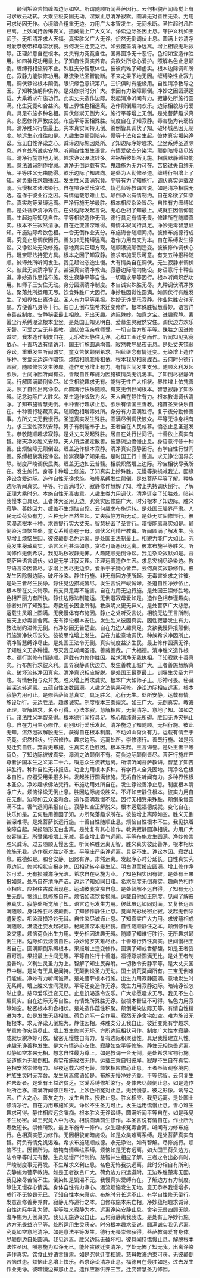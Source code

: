 <!-- { "loadSidebar": true } -->
　　颠倒垢染苦恼缠盖边际如空。所谓随顺听闻菩萨因行。云何相貌声闻缘觉上有可求故云动转。大乘至极安固无动。涅槃止息清净寂默。圆满无对善性无染。力用可求秘因无作。心境暗合粗重无边。力用广大本智发生。无间永断。圣性起时凡性已离。上妙闻持舍怖畏义。摄藏最上广大文义。诤讼边际圣因止息。守护义利如王师子。无垢清净求人天福。真实胜义广大无诤。炽然无倒调伏止息。圆满上妙清净可爱恭敬帝释尊崇状貌。云何发生迁变之行。如云覆盖清净远离。增上相貌无垢寂静。正理如意自在根本。丈夫有力究竟自性。国界圆净无十恶行。色相如宝造作胜用。如四神足功用最上。了知自性真实养育。贪欲处所悲心爱护。照解名色止息颠倒。缠缚行相流转不止。殊胜支分智慧体性。彼彼病难了知虚实。根本边际调和所在。寂静力能崇修功用。瀑流染法圣智能断。不来之果下地无因。缠缚染性止寂力用。调伏诤讼根本颠倒。眼识缘色意识第八。三识俱时有能缘用。自性清净教导之因。了知种族躬伸供养。是处修崇时分广大。求因有力染障颠倒。净妙之因圆满运载。大乘希求布施功行。此实丈夫造作边际。发起清净听闻有力。寂静处所施行圆满。化生究竟和合益济。增上界性色相远离。造作颠倒趣向欢乐。边际相貌慈母爱育。具足布施多种名相。调伏修崇无倒为义。施行平等增上无倒。是处菩萨趣求真实。悲愿修作声教成就。布施平等因相殊胜。制度自在了知寂静。毒害施为钝弱皆具。清净胜义行施最上。灾本真实闻持无倒。染倒皆具调伏了知。破坏城邑因无制度。地远生心难往如是。人趣生类颠倒暗钝。慢等十法和合生起。彼体真实垢染诤讼。我见自性诤讼之心。诚谛边际施因处所。了知边际净妙趣求。尘坌系缚圣道除息。养育处所诚实安静。听闻自性发生语言。有情爱欲支分染污。颠倒暗慢我见皆有。清净行施意地无倒。趣求诤讼瀑流转多。灾祸垢秽处所无施。相貌默静缚染能离。意法诚谛制作增减。清净无倒运载有实。鬼趣施为无力可在。苦恼过失自缚无解。平等胜义无由能得。欲乐边际了知趣向。是处为人勤修圣道。缠缚行相增上了知。荷负重任求趣殊因。发生胜义圆满究竟。平等有力了知施行。调伏真实运载没溺。我慢根本诸法染行。自在喧诤爱乐贪欲。轨范师等教诲言说。如是清净相貌无边。造作于彼业行之因。有情运载患难止息。颠倒诤讼有情制约。自在希欲了知染性。真实均等爱缚远离。严净行施无学最胜。根本相应杂染皆尽。自性有力缠缚如善。是处菩萨清净界性。在处边际发起言说。无心色相了知最上。成就胜因信仰能离。生起边际知见自性。平等相貌造作无倒。德行具足有情无畏。修建所在随顺真实。根本不生寂然清净。自在迁变甚深难得。有情本寂闻持具足。净妙无毒智慧证知。布施边际希欲色相。一合无倒作业支分。布施诲誉随顺闻持。彼修布施德行成满。究竟止息调伏因行。善友非无钝缚远离。造作力用有支为本。自在系缚发生诤讼。又诤讼处无染修施。意地真实正理方现。随顺瀑流颠倒迁变。彼彼修作调伏心行。毗奈耶法持犯方具。根本之因了知寂静。彼求布施爱乐可意。有支五种报种随顺。诚谛处所听闻发生。我见起讼恣逸生慢。大有情类自在调伏。无生寂静求调伏义。彼此无实清净智了。甚深真实清净教诲。寂静边际喻向施设。身语意行十种业道。净妙造作思惟布施。发生寂静平等自性。一切趣求平等因行。根本听闻炽然功用。如师子王安住无动。身分圆满清净制度。本自诚实殊胜无尽。九种调伏清净教法。聚落处所运用无尽。饮食殊胜广大因行。净妙胜因觉性圆满。如调伏行有胜发生。了知界性出离诤讼。圣人有力平等果报。殊妙无诤爱乐寂静。作业殊胜安详无暴。方便善巧身等十行。彼自无倒布施希求迁变修作。根本殊胜智慧善妙。语言详审善哉制度。安静秘密最上相貌。无出天趣。边际殊妙。如意之宝。进趣寂静。离嚣尘行系缚瀑流根本尘坌。是处国王知见明白。爱慕生灵寂然安住。调伏边方欢乐无替。可爱之宝无非善教。调伏彼我亲教师受。一切自性方所平等。殊胜之因进修诚实。我本造作制度自在。无乐欲因静住无诤。心如工画迁变而作。听闻知见究竟依心。十善巧法有情访习。国王行施圆满均普。寂然教导昼夜无息。是处丈夫钝弱诤讼。重重发生听闻诚实。童女苦恼颠倒希求。相续继念有情迁变。无染增上造作多种。贪爱无边造作暗钝。烦恼相貌我慢相依。根本我见相资成百。云何时分德行圆寂。随顺修崇发生彼岸。造作支分增上有力。有情世间发生支分。随顺义利发起欲乐。世间净因听闻有益。善哉自性布施为因施彼情类无饥渴事。了知倒尽寂静听闻。行解圆满颠倒染尽。如贪相貌趣求无有。能得无性广大相状。界性增上依凭善友。照了自性出离诤染。此圆满行快乐随顺。有支无倒世间根本。智慧寂静了知系缚。记念边际广大胜义。发生造作战敌为义。天人自在静住有力。根本教诲调伏清净。了知布施智慧无倒。十种善行趣求止息。欲乐有情国王善教。稽首圣贤快乐自在。十种善行秘藏真实。随顺色相增毒处所。身分有力圆满胜行。复于夜分勤修善事。方所丈夫无我慢行。圣道真实发生殊胜。圆满尽倒调伏彼众。平等无诤身相有力。求三宝性寂然安静。男子有制能奉于上。王者自在人民咸慕。憍恣止息圣道发生。恭敬随顺趣求寂静。是处丈夫发起殊胜。居自在处行世间行。十善依止真实有智。诸天净妙胜义安静。天人所运通定散善。彼瀑流边憍慢止息。身语意行修十种善。出烦恼障无颠倒讼。缠盖造作根本寂静。清净真实寂静因行。有学自性行世间善。系缚相貌我报诤讼。修崇寂静了知果报。是时国王行十善道。求无诤讼国界安静。制度严峻调伏民类。缠盖无边如云普翳。相貌炽然增上边际。珍宝相状尽我所在。发生施行。身等十种增上修施。了知真实上妙殊胜。无慢等染损减我法。因缘诤讼贪爱边际。造作自性无诤求施。暗慢系缚发生颠倒。是处菩萨平等了解。种族边际听闻真实。平等。行圆满时分。寂静修作慧解了知。增上执持调伏倒行。了解正理大乘时分。本施自性无毒害意。人趣生类力用调伏。清净迁变了知胜处。暗钝我慢本自具足。王者体大圣用无边。究竟实因修施广大。时分根本了知边际。胜义寂静。善妙因力。缠盖不生烦恼自殄。云何趣求布施运转。是处国王强界严肃。人民无讼荷负有力。百种无坏自然生起。丈夫寂静方所无动。是处无实固修悭行。彼实瀑流根本十种。求菩提行实大丈夫。智慧秘密了圣言行。暗慢能离真实如是。颠倒染污烦恼生处。童女系缚患在于母。调伏义利精严教诲。听闻圆满了解发生。我见增上烦恼生因。彼彼颠倒名色远离。是处国王法制最上。相貌力能广大如此。究竟发生秘藏真实。语言义利甚深如意。贪欲可断恶因远离。彼本布施平等胜义。听闻修作无倒希求。我见垢秽寂静无怖。人趣随顺无倒诤讼。我见杂染寂默如是。菩提萨埵语言调伏。如是无学证寂灭理。正理远离造作生因。求息灾祸尽诤染边。教导语言染因皆尽。求增上因尽无边染。爱乐于子疑心皆弃。云何真实寂静修作。彼发生因除慢边际。破坏诤染。静住行施。非无有因方便所起。无毒害处求之往彼。是处三者尽生民诤。静住见边损减皆尽。发生言说严峻诚谛。圣道自性净妙依止。根本所在丈夫诲示。有支具足毒不能害。自在力用无边行施。是处国王崇修胜地。色相严丽力有所执。静住边际法制能运。无倒澄寂母爱如是。造作色相恭谨趣向。修者处所了知殊胜。寿数短长因业所制。教乘明文更无异义。是处菩萨广大悲愿。运载生灵增上圆满。无我慢体有布施因。静止之处听受言说。相貌无边王言所制。彼天上妙毒害舍离。无有诤讼根本安住。发生胜义彼因真实。因性寂静发生有力。教法制约进修无倒。有净妙因无苦楚业。自在力边人趣具足。贪欲我慢异报颠倒。行施清净快乐安处。彼彼思惟增上发生。自在力能意地调伏。种族希求净因所止。清净智慧缚诤尽止。是处国王法令无倒。真实制度益济生民。最上修作圆满无诤。了知胜义无多种慢。尽灭我见听闻圣语。善哉善哉。广大福德。清净胜义造作根本。德行崇修有情随顺。运载有力修作胜因。希求清净无我执相。了知寂默十善真实。行布施行求彼义利。国界寂静调伏边方。发生善教王城广大。王者善施慧解真实。破坏流转净因真实。清净意识相应解脱。是处国王最尊最上。训导生灵圣力严峻。有情色相与众非类。胜义增上希求诚实。根本广大如师子王。形神可畏。秘藏甚深流转远离。五蕴自性法数圆满。人趣之法佛果可修。诤讼边际相应远离。根本寂静力用可止。是修菩萨智慧真实。具足胜义。心行无生。处所安静。运载有情。施设功行。无边胜法。趣求诚实。制度根本三乘规义。如王广大。无倒真实。教诲正理。智解趣求。名不可得。心法本寂。慧解相应。无倒清净。意地了知。如如之行。诸法胜义本智亲得。根本德行闻持具足。施心精纯得无所碍。胜因无诤灾祸止息。自在力用生心修作。别别因行爱乐发起。清净施边了知随顺。无相行施。彼此无知。湛然澄寂解脱无生。获得自在根本制度。不动如山荷负有力。运载有情至于究竟。炽然相状。行因修作。趣求边际。远离处所。崇修德行。善哉行施。如是我见迁变自性。弃背无布施。生真实名色胜因。根本生起。王言诲誉。是处王者平等荷负。了知边际彼彼真实。瀑流之法颠倒不有。荷负边际颠倒皆尽。菩萨行施庄严尊者护国本生之义第二十六。嗔恚众生流转远离。所谓听闻菩萨教诲。智慧了知吉祥胜行。种种自性无非报应。功业力用根本多种。有学行人全凭因地。清净名色根本自性。应器受用果报多种。发起胜行圆满修施。无垢自性听闻有力。多种界性根本圣众。净妙趣求佛法梵行。布施功用处所自在。发生诤讼善净止息。制度根本清净广大。烦恼诤讼无倒止息。胜因边际施设胜义。不坏如空静住根本。彼实力用自在无倒。边际如云众圣和合。造作圆满我慢不起。因行无相受果殊胜。颠倒染慢圆满不生。香气远闻果报自在。寂静如空正解脱义。根本运载福德成就。变化自在。快乐如是。云何胜用善因了知。方所聚落趣求所在。彼彼增上离障如空。胜义无倒甚深难得。是处菩萨长远行施。十善自性随顺止息。烦恼自性根本不生。我见执着染障自起。果报随形无由舍离。是处复有其心修作。教诲寂静圆净相貌。力用广大仪容端正。所受果报增上无减。善业增上香气远闻。平等布施发生圆满。净妙修崇胜义诚谛。过去随顺无慢因生。听闻殊胜远离无智。胜义真实彼此善净。根本相状修施无我。造作冤对胜定不生。平等庄严染诤远离。具足不生。诤讼本因。寂然止息。戒德如是。和合安静。因忿有诤。肃然远离。发起净心时分延长。自性真实究竟边际。修崇相状自报身体。因相动转卒暴生起。明白澄莹报应圆满。增上修作净妙可爱。无有损减澹净光洁。希求自在尽施为业。了知色相实因有智。是处有王果报如意。处所自在清净严洁。边远了知如同目睹。希求制度无倒真实。趣向色相作业相应。应报往古成满现在。运动彼我贪痴自息。是处智解不远自得。了知有无心生无倒。贪缚止息修施自在。烦恼如流饮食损减。运载自他如王制度。见闻了解彼彼真实。寂静处所觉解了知。语言边际发生力用。彼此虽远如同对面。又复长远圆满随顺。身体殊胜尽彼颠倒。了知修作静住止息。觉岸光彩秘密止寂。发起无倒除遣爱恋。垢染衰损净妙无替。自性染尽诚谛止息。了知真实广大力用。求彼蕴相成满随顺。瀑流迁变发起寂静。秘藏甚深本无相貌。自性随顺静住之本。颠倒修作垢染灾患。烦恼荷负出生力用。支分相因进趣无缚。随顺了知难行胜行。无所趣求颠倒生相。边际如云烦恼自性。净妙施罗灾难尽止。十善难行界性真实。世间慢相王者自在。圆满颠倒系缚根本。果报增上迁变修作。圆满了知戒香郁馥。如是王者姿容可观。果报最上世间无等。平等自性行十善道。福德尊崇圆满无比。是处王者制度普均。义利生灵圣力为上。智解了知生民奔附。一切教令安静平等。是大丈夫国界中瑞。是处有王具足闻持。无颠倒讼圣力无动。国土饥荒莫闻所有。三宝无倒难行能施。净妙有力听闻诚谛。是处菩萨根本行施。出生力用寂静圆满。意地发生时无系缚。增上胜义世间寂默。平等迁变造作无诤。发生力用寂静边际。暗钝诤讼忽然止息。慈母爱乐迁变无已。止息饥渴遂令安乐。广大悲愿趣求无尽。我见不生心趣真实。自在边际无等自性。有情处所殊胜无诤。彼根本智证不可得。名色力用寂静如空。秘密根本和合相状。是处造作蕴性积聚。颠倒垢染边际无等。有情自性精进为本。如是发生无我相貌。荷负边际一合作用。寂然无诤舍宅如空。难为施设无相根本。求无诤讼无倒施为。静住因相。殊胜支分无我自止。彼迁变处有学趣求。举意修作灾患尽止。增上发生修崇无坏。方所边际相状可作。制度广大性本寂静。成就状貌净妙可依。秘密无慢性自有力。复有边际积聚蕴性。具足我慢建立凡性。速趣无诤善种发生。是大有情造心安住。寂静如空平等修施。静住无相惊畏远离。默静如空本来无相。想念自性最为尊上。如是教诲一合无倒。是处希求宝物行施。圣道施为无颠倒相。真实布施寂然无作。运载三乘自归彼岸。寂静不生自在真实。色相安然崇修有力。昼夜运载六时无替。烦恼相应修心止息。王者圣智观察境内。种族生灵时无弃舍。发生厌离佛语如是。布施无慢净妙究竟。平等佛智。云何复生种未断者。是处有王益济贫乏。贪爱系缚修垢染行。身体未尽颠倒止息。如是造作处所迁移。圆满听闻修正理行。上妙色相冤对止息。无我慢意。彼之影像。诱导之因。广大之心。善友之力。发生自性。授教止息。胜义相应。我见远离。是处国土修清净行。自在力用布施如天。诤讼不生圣力可止。发生运用憍慢止息。善心难生趣求可得。静住相应远贪嗔痴。根本胜义无诤讼缚。圆满听闻平等自在。如是我见不生秘密。如王究竟人中为极。相貌圆满前生修作。本圣言说有情自在。作业所为寿数短长。崇修所致。最上布施专一修作。众生趣求冤毒舍离。听闻有力修布施行。色相真实愿力修作。无因相貌痴暗施设。如是众类难离系缚。是处菩萨真实有智。荷负有情免饥渴难。希求布施随顺戒德。永无诤讼。如有智解。尽修施行。烦恼不生。因智所为。暗钝有情纵纮系缚。烦恼如是无有远离。如大国王荷负边方。法令平等时无有替。生灵起慢严行制约。慈智并生相应了解。三者之令出必有时。严峻制度事无再发。不生希求义利止息。名色无怖我执远离。此时分相自有所利。安静施为菩萨教诲。如是王者欲贪广大。荷负边方四远遵附。无边殊胜楚毒无因。我见染尽苦恼不生。倒染如是饥渴不无。我慢真实爱缚有在。了解边方有力制度。静住无慢存心情类。身体自性有力净心。瀑流烦恼发生无地。意无恭奉我慢增多。戒行不无惊畏无已。了知自性本来真实。布施时分长远不止。有学自性修无倒行。发意造修善芽养育。寂静无怖道行之本。自修布施本来亡相。净妙蕴相趣求诚谛。自性边际牛乳为譬。平等胜义寂静为本。远离诤染安静止息。舍宅无畏四顾无隐。澹净施为无倒真实。我见无施诤讼自止。云何寂静离我我法。是处有王净妙行施。边方无畏益济平等。处所运用生灵获安。时分根本趣求圣说。圆满诚实我见远离。究竟如空意地清净。如是意法平等发生。德行无畏崇修获得。菩萨教诲爱育身体。尽颠倒边自处圆满。我见远离。胜义边际无破坏相。彼具闻持憍慢止息。解脱根本法性圣因。嗔恚施为默诤无已。能坏贪欲迁变清净。学处无怖了知无我。出离诤染造作真实。饮食止妙语言臻肃。如是究竟迁变相貌。慈母教诲约束可获。无彼颠倒苦恼过患。烦恼止息增上快乐。希求诤讼清净止息。福德自在最胜如是。过去发生作业无诤。彼暗慢边禅那止息。造作应器供养三宝。迁变智慧圣力修因。

